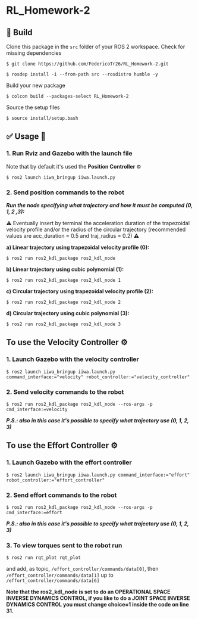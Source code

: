 # RL_Homework-2

## :hammer: Build

Clone this package in the `src` folder of your ROS 2 workspace. Check for missing dependencies
```
$ git clone https://github.com/FedericoTr26/RL_Homework-2.git
```
```
$ rosdep install -i --from-path src --rosdistro humble -y
```
Build your new package

```
$ colcon build --packages-select RL_Homework-2
```
Source the setup files

```
$ source install/setup.bash
```
## :white_check_mark: Usage 🤖
### 1. Run Rviz and Gazebo with the launch file

Note that by default it's used the **Position Controller** ⚙️
```
$ ros2 launch iiwa_bringup iiwa.launch.py
```
### 2. Send position commands to the robot
    
***Run the node specifying what trajectory and how it must be computed (0, 1, 2 ,3):***  

⚠️ Eventually insert by terminal the acceleration duration of the trapezoidal velocity profile and/or the radius of the circular trajectory 
(recommended values are acc_duration = 0.5 and traj_radius = 0.2) ⚠️ 
  
**a) Linear trajectory using trapezoidal velocity profile (0):**  
```
$ ros2 run ros2_kdl_package ros2_kdl_node
```
**b) Linear trajectory using cubic polynomial (1):** 
```
$ ros2 run ros2_kdl_package ros2_kdl_node 1
```
**c) Circular trajectory using trapezoidal velocity profile (2):** 
```
$ ros2 run ros2_kdl_package ros2_kdl_node 2
```
**d) Circular trajectory using cubic polynomial (3):**  
```
$ ros2 run ros2_kdl_package ros2_kdl_node 3
```

## To use the Velocity Controller ⚙️
### 1. Launch Gazebo with the velocity controller
```
$ ros2 launch iiwa_bringup iiwa.launch.py command_interface:="velocity" robot_controller:="velocity_controller"
```
### 2. Send velocity commands to the robot
```
$ ros2 run ros2_kdl_package ros2_kdl_node --ros-args -p cmd_interface:=velocity
```
***P.S.: also in this case it's possible to specify what trajectory use (0, 1, 2, 3)***  

## To use the Effort Controller ⚙️
### 1. Launch Gazebo with the effort controller
 ```  
$ ros2 launch iiwa_bringup iiwa.launch.py command_interface:="effort" robot_controller:="effort_controller" 
```
### 2. Send effort commands to the robot

```
$ ros2 run ros2_kdl_package ros2_kdl_node --ros-args -p cmd_interface:=effort
```
***P.S.: also in this case it's possible to specify what trajectory use (0, 1, 2, 3)***   

### 3. To view torques sent to the robot run 
```
$ ros2 run rqt_plot rqt_plot
```
and add, as topic, `/effort_controller/commands/data[0]`, then `/effort_controller/commands/data[1]` up to `/effort_controller/commands/data[6]`
 
**Note that the ros2_kdl_node is set to do an OPERATIONAL SPACE INVERSE DYNAMICS CONTROL, if you like to do a JOINT SPACE INVERSE DYNAMICS CONTROL you must change choice=1 inside the code on line 31.**

